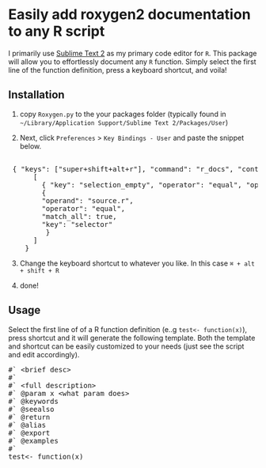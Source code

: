 # Easily add roxygen2 documentation to any R script

I primarily use [Sublime Text 2](http://www.sublimetext.com/) as my primary code editor for `R`.
This package will allow you to effortlessly document any `R` function. Simply select the first line of the function definition, press a keyboard shortcut, and voila!

## Installation

1. copy `Roxygen.py` to the your packages folder (typically found in `~/Library/Application Support/Sublime Text 2/Packages/User`)

2. Next, click `Preferences` > `Key Bindings - User` and paste the snippet below.

<pre>

 { "keys": ["super+shift+alt+r"], "command": "r_docs", "context":
      [
        { "key": "selection_empty", "operator": "equal", "operand": false, "match_all": true },
        {
        "operand": "source.r",
        "operator": "equal", 
        "match_all": true, 
        "key": "selector"
         }
      ]   
    }
</pre>
3. Change the keyboard shortcut to whatever you like. In this case `⌘ + alt + shift + R`

4. done!

## Usage

Select the first line of of a R function definition (e..g `test<- function(x)`), press shortcut and it will generate the following template. Both the template and shortcut can be easily customized to your needs (just see the script and edit accordingly).

<pre>
#` &lt;brief desc&gt;
#` 
#` &lt;full description&gt;
#` @param x &lt;what param does&gt;
#` @keywords 
#` @seealso 
#` @return
#` @alias
#` @export 
#` @examples
#`
test&lt;- function(x)
</pre>

